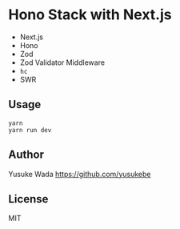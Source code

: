 # Hono Stack with Next.js

* Next.js
* Hono
* Zod
* Zod Validator Middleware
* `hc`
* SWR

## Usage

```
yarn
yarn run dev
```

## Author

Yusuke Wada <https://github.com/yusukebe>

## License

MIT
